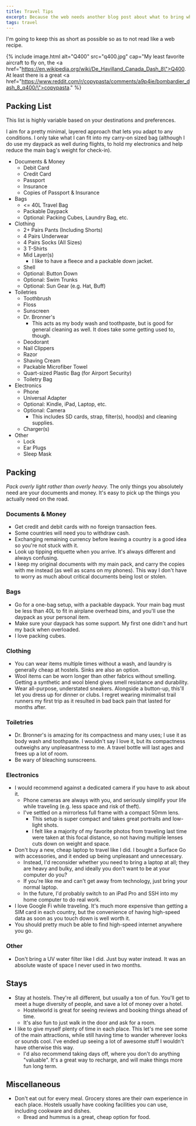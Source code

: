 ```yaml
---
title: Travel Tips
excerpt: Because the web needs another blog post about what to bring while traveling.
tags: travel
---
```


I'm going to keep this as short as possible so as to not read like a web recipe.

{% include image.html alt="Q400" src="q400.jpg" cap="My least favorite aircraft to fly on, the <a href=\"https://en.wikipedia.org/wiki/De_Havilland_Canada_Dash_8\">Q400</a>. At least there is a great <a href=\"https://www.reddit.com/r/copypasta/comments/a9p4ie/bombardier_dash_8_q400/\">copypasta</a>." %}

## Packing List

This list is highly variable based on your destinations and preferences.

I aim for a pretty minimal, layered approach that lets you adapt to any conditions.
I only take what I can fit into my carry-on sized bag (although I do use my daypack as well during flights, to hold my electronics and help reduce the main bag's weight for check-in).

- Documents & Money
  - Debit Card
  - Credit Card
  - Passport
  - Insurance
  - Copies of Passport & Insurance
- Bags
  - <= 40L Travel Bag
  - Packable Daypack
  - Optional: Packing Cubes, Laundry Bag, etc.
- Clothing
  - 2+ Pairs Pants (Including Shorts)
  - 4 Pairs Underwear
  - 4 Pairs Socks (All Sizes)
  - 3 T-Shirts
  - Mid Layer(s)
    - I like to have a fleece and a packable down jacket.
  - Shell
  - Optional: Button Down
  - Optional: Swim Trunks
  - Optional: Sun Gear (e.g. Hat, Buff)
- Toiletries
  - Toothbrush
  - Floss
  - Sunscreen
  - Dr. Bronner's
    - This acts as my body wash and toothpaste, but is good for general cleaning as well.
      It does take some getting used to, though.
  - Deodorant
  - Nail Clippers
  - Razor
  - Shaving Cream
  - Packable Microfiber Towel
  - Quart-sized Plastic Bag (for Airport Security)
  - Toiletry Bag
- Electronics
  - Phone
  - Universal Adapter
  - Optional: Kindle, iPad, Laptop, etc.
  - Optional: Camera
    - This includes SD cards, strap, filter(s), hood(s) and cleaning supplies.
  - Charger(s)
- Other
  - Lock
  - Ear Plugs
  - Sleep Mask

## Packing

*Pack overly light rather than overly heavy.*
The only things you absolutely need are your documents and money.
It's easy to pick up the things you actually need on the road.

### Documents & Money

- Get credit and debit cards with no foreign transaction fees.
- Some countries will need you to withdraw cash.
- Exchanging remaining currency before leaving a country is a good idea so you're not stuck with it.
- Look up tipping etiquette when you arrive.
  It's always different and always confusing.
- I keep my original documents with my main pack, and carry the copies with me instead (as well as scans on my phones).
  This way I don't have to worry as much about critical documents being lost or stolen.

### Bags

- Go for a one-bag setup, with a packable daypack.
  Your main bag must be less than 40L to fit in airplane overhead bins, and you'll use the daypack as your personal item.
- Make sure your daypack has some support.
  My first one didn't and hurt my back when overloaded.
- I love packing cubes.

### Clothing

- You can wear items multiple times without a wash, and laundry is generally cheap at hostels.
  Sinks are also an option.
- Wool items can be worn longer than other fabrics without smelling.
  Getting a synthetic and wool blend gives smell resistance and durability.
- Wear all-purpose, understated sneakers.
  Alongside a button-up, this'll let you dress up for dinner or clubs.
  I regret wearing minimalist trail runners my first trip as it resulted in bad back pain that lasted for months after.

### Toiletries

- Dr. Bronner's is amazing for its compactness and many uses; I use it as body wash and toothpaste.
  I wouldn't say I love it, but its compactness outweighs any unpleasantness to me.
  A travel bottle will last ages and frees up a lot of room.
- Be wary of bleaching sunscreens.

### Electronics

- I would recommend against a dedicated camera if you have to ask about it.
  - Phone cameras are always with you, and seriously simplify your life while traveling (e.g. less space and risk of theft).
  - I've settled on a mirrorless full frame with a compact 50mm lens.
    - This setup is super compact and takes great portraits and low-light shots.
    - I felt like a majority of my favorite photos from traveling last time were taken at this focal distance, so not having multiple lenses cuts down on weight and space.
- Don't buy a new, cheap laptop to travel like I did.
  I bought a Surface Go with accessories, and it ended up being unpleasant and unnecessary.
  - Instead, I'd reconsider whether you need to bring a laptop at all; they are heavy and bulky, and ideally you don't want to be at your computer do you?
  - If you're like me and can't get away from technology, just bring your normal laptop.
  - In the future, I'd probably switch to an iPad Pro and SSH into my home computer to do real work.
- I love Google Fi while traveling.
  It's much more expensive than getting a SIM card in each country, but the convenience of having high-speed data as soon as you touch down is well worth it.
- You should pretty much be able to find high-speed internet anywhere you go.

### Other

- Don't bring a UV water filter like I did.
  Just buy water instead.
  It was an absolute waste of space I never used in two months.

## Stays

- Stay at hostels.
  They're all different, but usually a ton of fun.
  You'll get to meet a huge diversity of people, and save a lot of money over a hotel.
  - Hostelworld is great for seeing reviews and booking things ahead of time.
  - It's also fun to just walk in the door and ask for a room.
- I like to give myself plenty of time in each place.
  This let's me see some of the main attractions, while still having time to wander wherever looks or sounds cool.
  I've ended up seeing a lot of awesome stuff I wouldn't have otherwise this way.
  - I'd also recommend taking days off, where you don't do anything "valuable".
  It's a great way to recharge, and will make things more fun long term.

## Miscellaneous

- Don't eat out for every meal.
  Grocery stores are their own experience in each place.
  Hostels usually have cooking facilities you can use, including cookware and dishes.
  - Bread and hummus is a great, cheap option for food.
